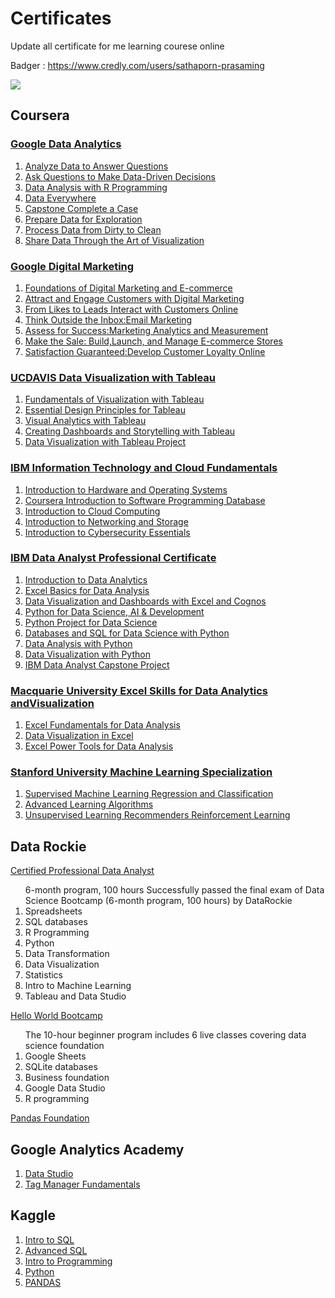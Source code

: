 # Certificates

Update all certificate for me learning courese online 

Badger : https://www.credly.com/users/sathaporn-prasaming

![](https://komarev.com/ghpvc/?username=sprasaming&color=green)


## Coursera

### [Google Data Analytics](https://github.com/sprasaming/Certificates/blob/main/Coursera%20Google%20Data%20Analytics.pdf)

1. [Analyze Data to Answer Questions](https://github.com/sprasaming/Certificates/blob/main/Coursera%20Google%20Data%20Analytics/Coursera%20Analyze%20Data%20to%20Answer%20Questions.pdf)
2. [Ask Questions to Make Data-Driven Decisions](https://github.com/sprasaming/Certificates/blob/main/Coursera%20Google%20Data%20Analytics/Coursera%20Ask%20Questions%20to%20Make%20Data-Driven%20Decisions.pdf)
3. [Data Analysis with R Programming](https://github.com/sprasaming/Certificates/blob/main/Coursera%20Google%20Data%20Analytics/Coursera%20Data%20Analysis%20with%20R%20Programming.pdf)
4. [Data Everywhere](https://github.com/sprasaming/Certificates/blob/main/Coursera%20Google%20Data%20Analytics/Coursera%20Data%20Data%20%20Everywhere.pdf)
5. [Capstone Complete a Case](https://github.com/sprasaming/Certificates/blob/main/Coursera%20Google%20Data%20Analytics/Coursera%20Google%20Data%20Analytics%20Capstone%20Complete%20a%20Case.pdf)
6. [Prepare Data for Exploration](https://github.com/sprasaming/Certificates/tree/main/Coursera%20Google%20Data%20Analytics)
7. [Process Data from Dirty to Clean](https://github.com/sprasaming/Certificates/blob/main/Coursera%20Google%20Data%20Analytics/Coursera%20Process%20Data%20from%20Dirty%20to%20Clean.pdf)
8. [Share Data Through the Art of Visualization](https://github.com/sprasaming/Certificates/blob/main/Coursera%20Google%20Data%20Analytics/Coursera%20Share%20Data%20Through%20the%20Art%20of%20Visualization.pdf)

### [Google Digital Marketing](https://github.com/sprasaming/Certificates/blob/main/Coursera%20Google%20Digital%20Marketing.pdf)

1. [Foundations of Digital Marketing and E-commerce](https://github.com/sprasaming/Certificates/blob/main/Coursera%20Foundations%20of%20Digital%20Marketing%20and%20E-commerce/Coursera%20Foundations%20of%20Digital%20Marketing%20and%20E-commerce.pdf)
2. [Attract and Engage Customers with Digital Marketing](https://github.com/sprasaming/Certificates/blob/main/Coursera%20Foundations%20of%20Digital%20Marketing%20and%20E-commerce/Coursera%20Attract%20and%20Engage%20Customers%20with%20Digital%20Marketing.pdf)
3. [From Likes to Leads Interact with Customers Online](https://github.com/sprasaming/Certificates/blob/main/Coursera%20Foundations%20of%20Digital%20Marketing%20and%20E-commerce/Coursera%20From%20Likes%20to%20Leads%20Interact%20with%20Customers.pdf)
4. [Think Outside the Inbox:Email Marketing](https://github.com/sprasaming/Certificates/blob/main/Coursera%20Foundations%20of%20Digital%20Marketing%20and%20E-commerce/Coursera%20Think%20Outside%20the%20Inbox%20Email%20Marketing.pdf)
5. [Assess for Success:Marketing Analytics and Measurement](https://github.com/sprasaming/Certificates/blob/main/Coursera%20Foundations%20of%20Digital%20Marketing%20and%20E-commerce/Coursera%20Assess%20for%20Success%20Marketing%20Analytics%20and.pdf)
6. [Make the Sale: Build,Launch, and Manage E-commerce Stores](https://github.com/sprasaming/Certificates/blob/main/Coursera%20Foundations%20of%20Digital%20Marketing%20and%20E-commerce/Coursera%20Foundations%20of%20Digital%20Marketing%20and%20E-commerce.pdf)
7. [Satisfaction Guaranteed:Develop Customer Loyalty Online](https://github.com/sprasaming/Certificates/blob/main/Coursera%20Foundations%20of%20Digital%20Marketing%20and%20E-commerce/Coursera%20Satisfaction%20Guaranteed%20Develop%20Customer%20Loyalty.pdf)

### [UCDAVIS Data Visualization with Tableau](https://github.com/sprasaming/Certificates/blob/main/Coursera%20Data%20Visualization%20with%20Tableau.pdf)

1. [Fundamentals of Visualization with Tableau](https://github.com/sprasaming/Certificates/blob/main/Coursera%20Data%20Visualization%20with%20Tableau/Coursera%20Fundamentals%20of%20Visualization%20with%20Tab.pdf)
2. [Essential Design Principles for Tableau](https://github.com/sprasaming/Certificates/blob/main/Coursera%20Data%20Visualization%20with%20Tableau/Coursera%20Essential%20Design%20Principles%20for%20Tableau.pdf)
3. [Visual Analytics with Tableau](https://github.com/sprasaming/Certificates/blob/main/Coursera%20Data%20Visualization%20with%20Tableau/Coursera%20Visual%20Analytics%20with%20Tableau.pdf)
4. [Creating Dashboards and Storytelling with Tableau](https://github.com/sprasaming/Certificates/blob/main/Coursera%20Data%20Visualization%20with%20Tableau/Coursera%20Creating%20Dashboards%20and%20Storytelling%20with%20Tableau.pdf)
5. [Data Visualization with Tableau Project](https://github.com/sprasaming/Certificates/blob/main/Coursera%20Data%20Visualization%20with%20Tableau/Coursera%20Data%20Visualization%20with%20Tableau%20.pdf)

### [IBM Information Technology and Cloud Fundamentals](https://github.com/sprasaming/Certificates/blob/main/Coursera%20Information%20Technology%20and%20Cloud%20Fundamentals.pdf)

1. [Introduction to Hardware and Operating Systems](https://github.com/sprasaming/Certificates/blob/main/Coursera%20Data%20Visualization%20with%20Tableau/Coursera%20Fundamentals%20of%20Visualization%20with%20Tab.pdf)
2. [Coursera Introduction to Software Programming Database](https://github.com/sprasaming/Certificates/blob/main/Coursera%20IBM%20%20Information%20Technology%20(IT)%20and%20Cloud%20Fundamentals%20Specialization/Coursera%20Introduction%20to%20Software%20Programming%20DB.pdf)
3. [Introduction to Cloud Computing](https://github.com/sprasaming/Certificates/blob/main/Coursera%20IBM%20%20Information%20Technology%20(IT)%20and%20Cloud%20Fundamentals%20Specialization/Coursera%20Introduction%20to%20Cloud%20Computing.pdf)
4. [Introduction to Networking and Storage](https://github.com/sprasaming/Certificates/blob/main/Coursera%20IBM%20%20Information%20Technology%20(IT)%20and%20Cloud%20Fundamentals%20Specialization/Coursera%20Introduction%20to%20Networking%20and%20Storage.pdf)
5. [Introduction to Cybersecurity Essentials](https://github.com/sprasaming/Certificates/blob/main/Coursera%20IBM%20%20Information%20Technology%20(IT)%20and%20Cloud%20Fundamentals%20Specialization/Coursera%20Introduction%20to%20Cybersecurity%20Essentials.pdf)

### [IBM Data Analyst Professional Certificate](https://github.com/sprasaming/Certificates/blob/main/Coursera%20IBM%20Data%20Analyst.pdf)

1. [Introduction to Data Analytics](https://github.com/sprasaming/Certificates/blob/main/Coursera%20IBM%20Data%20Analyst%20Professional%20Certificate/Coursera%20Introduction%20to%20Data%20Analytics.pdf)
2. [Excel Basics for Data Analysis](https://github.com/sprasaming/Certificates/blob/main/Coursera%20IBM%20Data%20Analyst%20Professional%20Certificate/Coursera%20Excel%20Basics%20for%20Data%20Analysis.pdf)
3. [Data Visualization and Dashboards with Excel and Cognos](https://github.com/sprasaming/Certificates/blob/main/Coursera%20IBM%20Data%20Analyst%20Professional%20Certificate/Coursera%20Data%20Visualization%20and%20Dashboards%20with%20Excel%20and.pdf)
4. [Python for Data Science, AI & Development](https://github.com/sprasaming/Certificates/blob/main/Coursera%20IBM%20Data%20Analyst%20Professional%20Certificate/Coursera%20Python%20for%20Data%20Science%2C%20AI%20%26%20Development.pdf)
5. [Python Project for Data Science](https://github.com/sprasaming/Certificates/blob/main/Coursera%20IBM%20Data%20Analyst%20Professional%20Certificate/Coursera%20Python%20Project%20for%20Data%20Science.pdf)
6. [Databases and SQL for Data Science with Python](https://github.com/sprasaming/Certificates/blob/main/Coursera%20IBM%20Data%20Analyst%20Professional%20Certificate/Coursera%20Databases%20and%20SQL%20for%20Data%20Science%20with%20Python.pdf)
7. [Data Analysis with Python](https://github.com/sprasaming/Certificates/blob/main/Coursera%20IBM%20Data%20Analyst%20Professional%20Certificate/Coursera%20Data%20Analysis%20with%20Python.pdf)
8. [Data Visualization with Python](https://github.com/sprasaming/Certificates/blob/main/Coursera%20IBM%20Data%20Analyst%20Professional%20Certificate/Coursera%20Data%20Visualization%20with%20Python.pdf)
9. [IBM Data Analyst Capstone Project](https://github.com/sprasaming/Certificates/blob/main/Coursera%20IBM%20Data%20Analyst%20Professional%20Certificate/Coursera%20IBM%20Data%20Analyst%20Capstone%20Project.pdf)

### [Macquarie University Excel Skills for Data Analytics andVisualization](https://github.com/sprasaming/Certificates/blob/main/Excel%20Skills%20for%20Data%20Analytics%20and%20Visualization%20.pdf)

1. [Excel Fundamentals for Data Analysis](https://github.com/sprasaming/Certificates/blob/main/Excel%20Skills%20for%20Data%20Analytics%20and%20Visualization/Excel%20Fundamentals%20for%20Data%20Analysis.pdf)
2. [Data Visualization in Excel](https://github.com/sprasaming/Certificates/blob/main/Excel%20Skills%20for%20Data%20Analytics%20and%20Visualization/Data%20Visualization%20in%20Excel.pdf)
3. [Excel Power Tools for Data Analysis](https://github.com/sprasaming/Certificates/blob/main/Excel%20Skills%20for%20Data%20Analytics%20and%20Visualization/Excel%20Power%20Tools%20for%20Data%20Analysis.pdf)

### [Stanford University Machine Learning Specialization](https://github.com/sprasaming/Certificates/blob/main/Machine%20Learning%20Specialization.pdf)

1. [Supervised Machine Learning Regression and Classification](https://github.com/sprasaming/Certificates/blob/main/Supervised%20Machine%20Learning/Supervised%20Machine%20Learning%20Regression%20and%20Classification.pdf)
2. [Advanced Learning Algorithms](https://github.com/sprasaming/Certificates/blob/main/Supervised%20Machine%20Learning/Advanced%20Learning%20Algorithms.pdf)
3. [Unsupervised Learning Recommenders Reinforcement Learning](https://github.com/sprasaming/Certificates/blob/main/Supervised%20Machine%20Learning/Unsupervised%20Learning%20Recommenders%20Reinforcement%20Learning.pdf)

## Data Rockie

[Certified Professional Data Analyst](https://badgr.com/public/assertions/MmhHn9D2T0WiWERshRO0fA)
<ol>
  6-month program, 100 hours Successfully passed the final exam of Data Science Bootcamp (6-month program, 100 hours) by DataRockie<br>
  <li>Spreadsheets</li>
  <li>SQL databases</li>
  <li>R Programming</li>
  <li>Python</li>
  <li>Data Transformation</li>
  <li>Data Visualization</li>
  <li>Statistics</li>
  <li>Intro to Machine Learning</li>
  <li>Tableau and Data Studio</li>
</ol>

[Hello World Bootcamp](https://badgr.com/public/assertions/k2W-mQZMRXqr1R9xhY2DVQ)
<ol>
  The 10-hour beginner program includes 6 live classes covering data science foundation <br>
  <li>Google Sheets</li>
  <li>SQLite databases</li>
  <li>Business foundation</li>
  <li>Google Data Studio</li>
  <li>R programming</li>
</ol>

[Pandas Foundation](https://drive.google.com/file/d/16iNnXR3aZkKRmQfpuD3wwGkqkk99Myzm/view)

## Google Analytics Academy

1. [Data Studio](https://github.com/sprasaming/Certificates/blob/main/Google%20Certificate/Course_Certificate%20Data%20Studio.pdf)
2. [Tag Manager Fundamentals](https://github.com/sprasaming/Certificates/blob/main/Google%20Certificate/Course_Certificate%20Tag%20Manager%20Fundamentals.pdf)

## Kaggle

1. [Intro to SQL](https://www.kaggle.com/learn/certification/sathapornpra/intro-to-sql)  
2. [Advanced SQL](https://www.kaggle.com/learn/certification/sathapornpra/advanced-sql)
3. [Intro to Programming](https://www.kaggle.com/learn/certification/sathapornpra/intro-to-programming)
4. [Python](https://www.kaggle.com/learn/certification/sathapornpra/python)
5. [PANDAS](https://www.kaggle.com/learn/certification/sathapornpra/pandas)  
